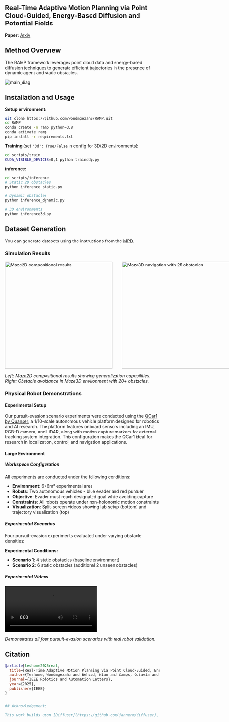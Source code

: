 ## Real-Time Adaptive Motion Planning via Point Cloud-Guided, Energy-Based Diffusion and Potential Fields

**Paper:** [Arxiv](https://arxiv.org/abs/2507.09383v1)

## Method Overview
The RAMP framework leverages point cloud data and energy-based diffusion techniques to generate efficient trajectories in the presence of dynamic agent and static obstacles.

![main_diag](https://github.com/user-attachments/assets/ad1f25e2-40ca-4d0e-ac7e-5d7b37ca8544)

## Installation and Usage

**Setup environment:**
```bash
git clone https://github.com/wondmgezahu/RAMP.git
cd RAMP
conda create -n ramp python=3.8
conda activate ramp
pip install -r requirements.txt
```

**Training** (set `'3d': True/False` in config for 3D/2D environments):
```bash
cd scripts/train
CUDA_VISIBLE_DEVICES=0,1 python trainddp.py
```

**Inference:**
```bash
cd scripts/inference
# Static 2D obstacles
python inference_static.py

# Dynamic obstacles  
python inference_dynamic.py

# 3D environments
python inference3d.py
```

## Dataset Generation

You can generate datasets using the instructions from the [MPD](https://github.com/joaoamcarvalho/mpd-public).

### Simulation Results


<div style="display: flex; align-items: center;">
  <img src="https://github.com/user-attachments/assets/d8121aaa-9153-4585-8ca5-7d65280ffa0f" height="350" width="350" alt="Maze2D compositional results">
  &nbsp;&nbsp;&nbsp;&nbsp;&nbsp;&nbsp;&nbsp;&nbsp;
  <img src="https://github.com/user-attachments/assets/7320c893-1c45-41c0-969c-c7e76c36ea07" height="350" width="400" alt="Maze3D navigation with 25 obstacles">
</div>


*Left: Maze2D compositional results showing generalization capabilities. Right: Obstacle avoidance in Maze3D environment with 20+ obstacles.*

### Physical Robot Demonstrations

#### Experimental Setup

Our pursuit-evasion scenario experiments were conducted using the [QCar1 by Quanser](https://www.quanser.com/products/qcar/), a 1/10-scale autonomous vehicle platform designed for robotics and AI research. The platform features onboard sensors including an IMU, RGB-D camera, and LiDAR, along with motion capture markers for external tracking system integration. This configuration makes the QCar1 ideal for research in localization, control, and navigation applications.

#### Large Environment 

##### Workspace Configuration
All experiments are conducted under the following conditions:
- **Environment**: 6×6m² experimental area
- **Robots**: Two autonomous vehicles - blue evader and red pursuer  
- **Objective**: Evader must reach designated goal while avoiding capture
- **Constraints**: All robots operate under non-holonomic motion constraints
- **Visualization**: Split-screen videos showing lab setup (bottom) and trajectory visualization (top)


##### Experimental Scenarios

Four pursuit-evasion experiments evaluated under varying obstacle densities:

**Experimental Conditions:**
- **Scenario 1**: 4 static obstacles (baseline environment)
- **Scenario 2**: 6 static obstacles (additional 2 unseen obstacles)

##### Experimental Videos

<video src="https://github.com/user-attachments/assets/caa43491-58ce-4817-9da9-8a3b4bb78d5b" controls="controls" style="max-width: 100%;">
</video>

*Demonstrates all four pursuit-evasion scenarios with real robot validation.*

## Citation

```bibtex
@article{teshome2025real,
  title={Real-Time Adaptive Motion Planning via Point Cloud-Guided, Energy-Based Diffusion and Potential Fields},
  author={Teshome, Wondmgezahu and Behzad, Kian and Camps, Octavia and Everett, Michael and Siami, Milad and Sznaier, Mario},
  journal={IEEE Robotics and Automation Letters},
  year={2025},
  publisher={IEEE}
}


## Acknowledgements

This work builds upon [Diffuser](https://github.com/jannerm/diffuser), [MPD](https://github.com/joaoamcarvalho/mpd-public), and [Potential-Based Diffusion Motion Planning](https://github.com/devinluo27/potential-motion-plan-release).
```
